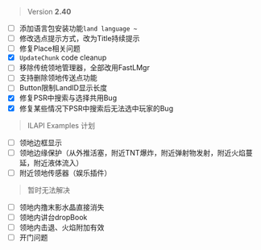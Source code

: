 > Version **2.40**
 - [ ] 添加语言包安装功能`land language ~`
 - [ ] 修改选点提示方式，改为Title持续提示
 - [ ] 修复Place相关问题
 - [x]  `UpdateChunk` code cleanup
 - [ ] 移除传统领地管理器，全部改用FastLMgr
 - [ ] 支持删除领地传送点功能
 - [ ] Button限制LandID显示长度
 - [x] 修复PSR中搜索与选择共用Bug
 - [x] 修复某些情况下PSR中搜索后无法选中玩家的Bug

> ILAPI Examples 计划
 - [ ] 领地边框显示
 - [ ] 领地边缘保护（从外推活塞，附近TNT爆炸，附近弹射物发射，附近火焰蔓延，附近液体流入）
 - [ ] 附近领地传感器（娱乐插件）

> 暂时无法解决
 - [ ] 领地内撸末影水晶直接消失
 - [ ] 领地内讲台dropBook
 - [ ] 领地内击退、火焰附加有效
 - [ ] 开门问题